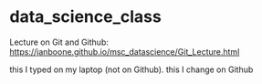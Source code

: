 # data_science_class
Lecture on Git and Github: https://janboone.github.io/msc_datascience/Git_Lecture.html

this I typed on my laptop (not on Github).
this I change on Github
